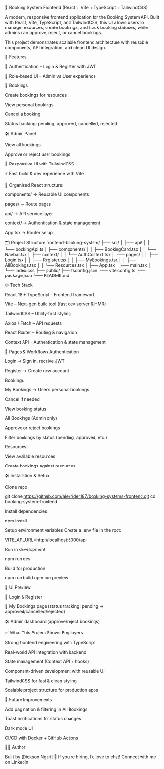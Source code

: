 🎨 Booking System Frontend (React + Vite + TypeScript + TailwindCSS)

A modern, responsive frontend application for the Booking System API.
Built with React, Vite, TypeScript, and TailwindCSS, this UI allows users to manage resources, create bookings, and track booking statuses, while admins can approve, reject, or cancel bookings.

This project demonstrates scalable frontend architecture with reusable components, API integration, and clean UI design.

🚀 Features

🔐 Authentication – Login & Register with JWT

👥 Role-based UI – Admin vs User experience

📅 Bookings

Create bookings for resources

View personal bookings

Cancel a booking

Status tracking: pending, approved, cancelled, rejected

🛠 Admin Panel

View all bookings

Approve or reject user bookings

🎨 Responsive UI with TailwindCSS

⚡️ Fast build & dev experience with Vite

📂 Organized React structure:

components/ → Reusable UI components

pages/ → Route pages

api/ → API service layer

context/ → Authentication & state management

App.tsx → Router setup

🗂 Project Structure
frontend-booking-system/
├── src/
│   ├── api/
│   │   └── bookingApi.ts
│   ├── components/
│   │   ├── BookingCard.tsx
│   │   └── Navbar.tsx
│   ├── context/
│   │   └── AuthContext.tsx
│   ├── pages/
│   │   ├── Login.tsx
│   │   ├── Register.tsx
│   │   ├── MyBookings.tsx
│   │   ├── AllBookings.tsx
│   │   └── Resources.tsx
│   ├── App.tsx
│   ├── main.tsx
│   └── index.css
├── public/
├── tsconfig.json
├── vite.config.ts
├── package.json
└── README.md

⚙️ Tech Stack

React 18 + TypeScript – Frontend framework

Vite – Next-gen build tool (fast dev server & HMR)

TailwindCSS – Utility-first styling

Axios / Fetch – API requests

React Router – Routing & navigation

Context API – Authentication & state management

🔑 Pages & Workflows
Authentication

Login → Sign in, receive JWT

Register → Create new account

Bookings

My Bookings → User’s personal bookings

Cancel if needed

View booking status

All Bookings (Admin only)

Approve or reject bookings

Filter bookings by status (pending, approved, etc.)

Resources

View available resources

Create bookings against resources

🛠 Installation & Setup

Clone repo

git clone https://github.com/alexrider187/booking-systems-frontend.git
cd booking-system-frontend


Install dependencies

npm install


Setup environment variables
Create a .env file in the root:

VITE_API_URL=http://localhost:5000/api


Run in development

npm run dev


Build for production

npm run build
npm run preview

📸 UI Preview

🔐 Login & Register

📅 My Bookings page (status tracking: pending → approved/cancelled/rejected)

🛠 Admin dashboard (approve/reject bookings)

✅ What This Project Shows Employers

Strong frontend engineering with TypeScript

Real-world API integration with backend

State management (Context API + hooks)

Component-driven development with reusable UI

TailwindCSS for fast & clean styling

Scalable project structure for production apps

📌 Future Improvements

Add pagination & filtering in All Bookings

Toast notifications for status changes

Dark mode UI

CI/CD with Docker + GitHub Actions

👨‍💻 Author

Built by [Dickson Ngari] 🚀
If you're hiring, I’d love to chat! Connect with me on LinkedIn